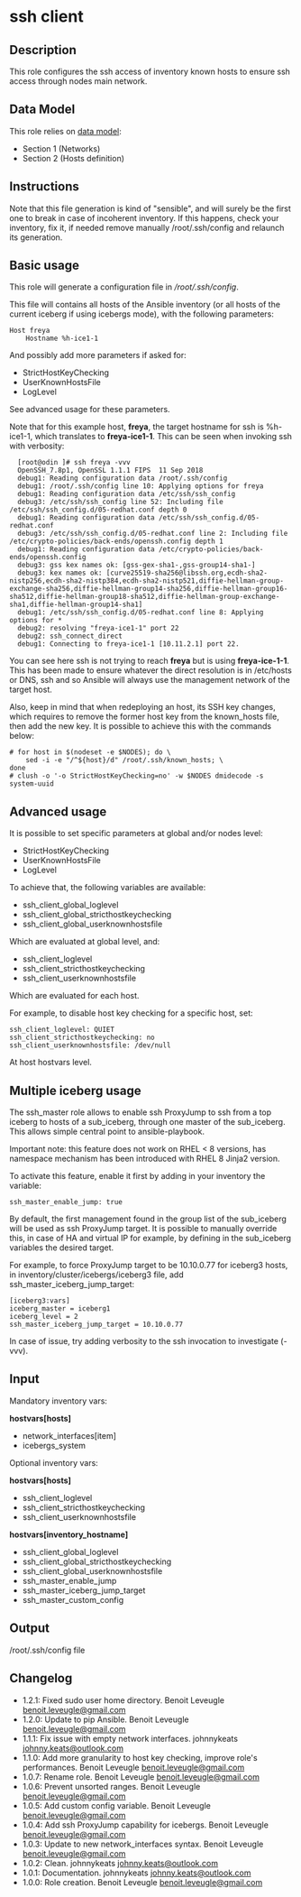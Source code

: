 # ssh client

## Description

This role configures the ssh access of inventory known hosts to ensure ssh
access through nodes main network.

## Data Model

This role relies on [data model](https://github.com/bluebanquise/bluebanquise/blob/master/resources/data_model.md):
* Section 1 (Networks)
* Section 2 (Hosts definition)

## Instructions

Note that this file generation is kind of "sensible", and will surely be the
first one to break in case of incoherent inventory. If this happens, check your
inventory, fix it, if needed remove manually /root/.ssh/config and relaunch its
generation.

## Basic usage

This role will generate a configuration file in */root/.ssh/config*.

This file will contains all hosts of the Ansible inventory (or all hosts of the
current iceberg if using icebergs mode), with the following parameters:

```
Host freya
    Hostname %h-ice1-1
```

And possibly add more parameters if asked for:

* StrictHostKeyChecking
* UserKnownHostsFile
* LogLevel

See advanced usage for these parameters.

Note that for this example host, **freya**, the target hostname for ssh is
%h-ice1-1, which translates to **freya-ice1-1**. This can be seen when invoking
ssh with verbosity:

```
  [root@odin ]# ssh freya -vvv
  OpenSSH_7.8p1, OpenSSL 1.1.1 FIPS  11 Sep 2018
  debug1: Reading configuration data /root/.ssh/config
  debug1: /root/.ssh/config line 10: Applying options for freya
  debug1: Reading configuration data /etc/ssh/ssh_config
  debug3: /etc/ssh/ssh_config line 52: Including file /etc/ssh/ssh_config.d/05-redhat.conf depth 0
  debug1: Reading configuration data /etc/ssh/ssh_config.d/05-redhat.conf
  debug3: /etc/ssh/ssh_config.d/05-redhat.conf line 2: Including file /etc/crypto-policies/back-ends/openssh.config depth 1
  debug1: Reading configuration data /etc/crypto-policies/back-ends/openssh.config
  debug3: gss kex names ok: [gss-gex-sha1-,gss-group14-sha1-]
  debug3: kex names ok: [curve25519-sha256@libssh.org,ecdh-sha2-nistp256,ecdh-sha2-nistp384,ecdh-sha2-nistp521,diffie-hellman-group-exchange-sha256,diffie-hellman-group14-sha256,diffie-hellman-group16-sha512,diffie-hellman-group18-sha512,diffie-hellman-group-exchange-sha1,diffie-hellman-group14-sha1]
  debug1: /etc/ssh/ssh_config.d/05-redhat.conf line 8: Applying options for *
  debug2: resolving "freya-ice1-1" port 22
  debug2: ssh_connect_direct
  debug1: Connecting to freya-ice1-1 [10.11.2.1] port 22.
```

You can see here ssh is not trying to reach **freya** but is using
**freya-ice-1-1**. This has been made to ensure whatever the direct resolution
is in /etc/hosts or DNS, ssh and so Ansible will always use the management
network of the target host.

Also, keep in mind that when redeploying an host, its SSH key changes, which
requires to remove the former host key from the known_hosts file, then add the
new key. It is possible to achieve this with the commands below:

```
# for host in $(nodeset -e $NODES); do \
    sed -i -e "/^${host}/d" /root/.ssh/known_hosts; \
done
# clush -o '-o StrictHostKeyChecking=no' -w $NODES dmidecode -s system-uuid
```

## Advanced usage

It is possible to set specific parameters at global and/or nodes level:

* StrictHostKeyChecking
* UserKnownHostsFile
* LogLevel

To achieve that, the following variables are available:

* ssh_client_global_loglevel
* ssh_client_global_stricthostkeychecking
* ssh_client_global_userknownhostsfile

Which are evaluated at global level, and:

* ssh_client_loglevel
* ssh_client_stricthostkeychecking
* ssh_client_userknownhostsfile

Which are evaluated for each host.

For example, to disable host key checking for a specific host, set:

```
ssh_client_loglevel: QUIET
ssh_client_stricthostkeychecking: no
ssh_client_userknownhostsfile: /dev/null
```

At host hostvars level.

## Multiple iceberg usage

The ssh_master role allows to enable ssh ProxyJump to ssh from a top iceberg to
hosts of a sub_iceberg, through one master of the sub_iceberg.
This allows simple central point to ansible-playbook.

Important note: this feature does not work on RHEL < 8 versions, has namespace 
mechanism has been introduced with RHEL 8 Jinja2 version.

To activate this feature, enable it first by adding in your inventory the
variable:

```
ssh_master_enable_jump: true
```

By default, the first management found in the group list of the sub_iceberg
will be used as ssh ProxyJump target. It is possible to manually override this,
in case of HA and virtual IP for example, by defining in the sub_iceberg variables
the desired target.

For example, to force ProxyJump target to be 10.10.0.77 for
iceberg3 hosts, in inventory/cluster/icebergs/iceberg3 file, add
ssh_master_iceberg_jump_target:

```
[iceberg3:vars]
iceberg_master = iceberg1
iceberg_level = 2
ssh_master_iceberg_jump_target = 10.10.0.77
```

In case of issue, try adding verbosity to the ssh invocation to investigate (-vvv).

## Input

Mandatory inventory vars:

**hostvars[hosts]**

* network_interfaces[item]
* icebergs_system

Optional inventory vars:

**hostvars[hosts]**
* ssh_client_loglevel
* ssh_client_stricthostkeychecking
* ssh_client_userknownhostsfile

**hostvars[inventory_hostname]**

* ssh_client_global_loglevel
* ssh_client_global_stricthostkeychecking
* ssh_client_global_userknownhostsfile
* ssh_master_enable_jump
* ssh_master_iceberg_jump_target
* ssh_master_custom_config

## Output

/root/.ssh/config file


## Changelog

* 1.2.1: Fixed sudo user home directory. Benoit Leveugle <benoit.leveugle@gmail.com>
* 1.2.0: Update to pip Ansible. Benoit Leveugle <benoit.leveugle@gmail.com>
* 1.1.1: Fix issue with empty network interfaces. johnnykeats <johnny.keats@outlook.com>
* 1.1.0: Add more granularity to host key checking, improve role's performances. Benoit Leveugle <benoit.leveugle@gmail.com>
* 1.0.7: Rename role. Benoit Leveugle <benoit.leveugle@gmail.com>
* 1.0.6: Prevent unsorted ranges. Benoit Leveugle <benoit.leveugle@gmail.com>
* 1.0.5: Add custom config variable. Benoit Leveugle <benoit.leveugle@gmail.com>
* 1.0.4: Add ssh ProxyJump capability for icebergs. Benoit Leveugle <benoit.leveugle@gmail.com>
* 1.0.3: Update to new network_interfaces syntax. Benoit Leveugle <benoit.leveugle@gmail.com>
* 1.0.2: Clean. johnnykeats <johnny.keats@outlook.com>
* 1.0.1: Documentation. johnnykeats <johnny.keats@outlook.com>
* 1.0.0: Role creation. Benoit Leveugle <benoit.leveugle@gmail.com>
